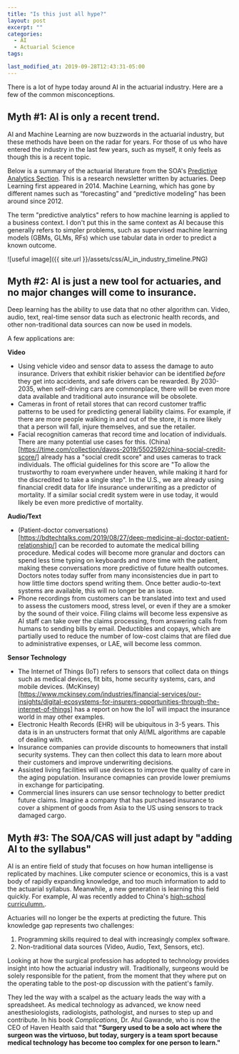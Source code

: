 ```yaml
---
title: "Is this just all hype?"
layout: post
excerpt: ""
categories:
  - AI
  - Actuarial Science
tags:

last_modified_at: 2019-09-28T12:43:31-05:00
---
```


There is a lot of hype today around AI in the actuarial industry.  Here are a few of the common misconceptions.

## Myth #1: AI is only a recent trend.

AI and Machine Learning are now buzzwords in the actuarial industry, but these methods have been on the radar for years.  For those of us who have entered the industry in the last few years, such as myself, it only feels as though this is a recent topic. 

Below is a summary of the actuarial literature from the SOA's [Predictive Analytics Section](https://www.soa.org/sections/pred-analytics-futurism/pred-analytics-futurism-landing/).  This is a research newsletter written by actuaries.  Deep Learning first appeared in 2014.  Machine Learning, which has gone by different names such as “forecasting” and “predictive modeling” has been around since 2012.

The term "predictive analytics" refers to how machine learning is applied to a business context.  I don't put this in the same context as AI because this generally refers to simpler problems, such as supervised machine learning models (GBMs, GLMs, RFs) which use tabular data in order to predict a known outcome.

![useful image]({{ site.url }}/assets/css/AI_in_industry_timeline.PNG)


## Myth #2: AI is just a new tool for actuaries, and no major changes will come to insurance.

Deep learning has the ability to use data that no other algorithm can.  Video, audio, text, real-time sensor data such as electronic health records, and other non-traditional data sources can now be used in models.  

A few applications are:

**Video**
- Using vehicle video and sensor data to assess the damage to auto insurance.  Drivers that exhibit riskier behavior can be identified *before* they get into accidents, and safe drivers can be rewarded.  By 2030-2035, when self-driving cars are commonplace, there will be even more data available and traditional auto insurance will be obsolete.
- Cameras in front of retail stores that can record customer traffic patterns to be used for predicting general liability claims.  For example, if there are more people walking in and out of the store, it is more likely that a person will fall, injure themselves, and sue the retailer.
- Facial recognition cameras that record time and location of individuals.  There are many potential use cases for this.  (China)[https://time.com/collection/davos-2019/5502592/china-social-credit-score/] already has a "social credit score" and uses cameras to track individuals.  The official guidelines for this score are "To allow the trustworthy to roam everywhere under heaven, while making it hard for the discredited to take a single step".  In the U.S., we are already using financial credit data for life insurance underwriting as a predictor of mortality.  If a similar social credit system were in use today, it would likely be even more predictive of mortality.

**Audio/Text**
- (Patient-doctor conversations)[https://bdtechtalks.com/2019/08/27/deep-medicine-ai-doctor-patient-relationship/] can be recorded to automate the medical billing procedure.  Medical codes will become more granular and doctors can spend less time typing on keyboards and more time with the patient, making these conversations more predictive of future health outcomes.  Doctors notes today suffer from many inconsistencies due in part to how little time doctors spend writing them.  Once better audio-to-text systems are available, this will no longer be an issue.
- Phone recordings from customers can be translated into text and used to assess the customers mood, stress level, or even if they are a smoker by the sound of their voice.  Filing claims will become less expensive as AI staff can take over the claims processing, from answering calls from humans to sending bills by email.  Deductibles and copays, which are partially used to reduce the number of low-cost claims that are filed due to administrative expenses, or LAE, will become less common.

**Sensor Technology**
- The Internet of Things (IoT) refers to sensors that collect data on things such as medical devices, fit bits, home security systems, cars, and mobile devices.  (McKinsey)[https://www.mckinsey.com/industries/financial-services/our-insights/digital-ecosystems-for-insurers-opportunities-through-the-internet-of-things] has a report on how the IoT will impact the insurance world in may other examples.
- Electronic Health Records (EHR) will be ubiquitous in 3-5 years.  This data is in an unstructers format that only AI/ML algorithms are capable of dealing with.
- Insurance companies can provide discounts to homeowners that install security systems.  They can then collect this data to learn more about their customers and improve underwriting decisions.
- Assisted living facilities will use devices to improve the quality of care in the aging population.  Insurance comapnies can provide lower premiums in exchange for participating.  
- Commercial lines insurers can use sensor technology to better predict future claims.  Imagine a company that has purchased insurance to cover a shipment of goods from Asia to the US using sensors to track damaged cargo.

## Myth #3: The SOA/CAS will just adapt by "adding AI to the syllabus"

AI is an entire field of study that focuses on how human intelligense is replicated by machines.  Like computer science or economics, this is a vast body of rapidly expanding knowledge, and too much information to add to the actuarial syllabus.  Meanwhile, a new generation is learning this field quickly.  For example, AI was recently added to China's [high-school curriculumn.](https://www.abacusnews.com/digital-life/china-brings-ai-high-school-curriculum/article/2144442).  

Actuaries will no longer be the experts at predicting the future.  This knowledge gap represents two challenges:

1. Programming skills required to deal with increasingly complex software.  
2. Non-traditional data sources (Video, Audio, Text, Sensors, etc).

Looking at how the surgical profession has adopted to technology provides insight into how the actuarial industry will.  Traditionally, surgeons would be solely responsible for the patient, from the moment that they where put on the operating table to the post-op discussion with the patient's family.  

They led the way with a scalpel as the actuary leads the way with a spreadsheet.  As medical technology as advanced, we know need anesthesiologists, radiologists, pathologist, and nurses to step up and contribute.  In his book *Complications*, Dr. Atul Gawande, who is now the CEO of Haven Health said that **"Surgery used to be a solo act where the surgeon was the virtuoso, but today, surgery is a team sport because medical technology has become too complex for one person to learn."**
